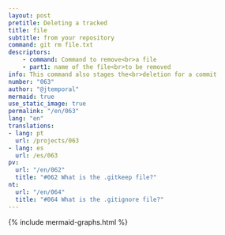 ```yaml
---
layout: post
pretitle: Deleting a tracked
title: file
subtitle: from your repository
command: git rm file.txt
descriptors:
    - command: Command to remove<br>a file
    - part1: name of the file<br>to be removed
info: This command also stages the<br>deletion for a commit
number: "063"
author: "@jtemporal"
mermaid: true
use_static_image: true
permalink: "/en/063"
lang: "en"
translations:
- lang: pt
  url: /projects/063
- lang: es
  url: /es/063  
pv:
  url: "/en/062"
  title: "#062 What is the .gitkeep file?"
nt:
  url: "/en/064"
  title: "#064 What is the .gitignore file?"
---
```


{% include mermaid-graphs.html %}
